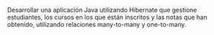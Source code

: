 Desarrollar una aplicación Java utilizando Hibernate que gestione estudiantes, los cursos en los que están inscritos y las notas que han obtenido, utilizando relaciones many-to-many y one-to-many.
